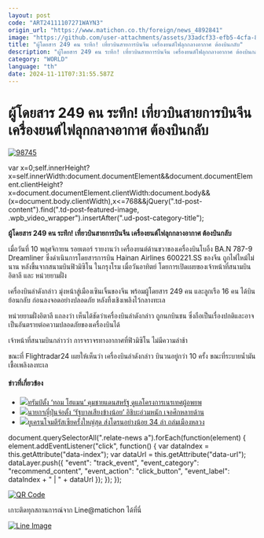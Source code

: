 ```yaml
---
layout: post
code: "ART24111107271WAYN3"
origin_url: "https://www.matichon.co.th/foreign/news_4892841"
image: "https://github.com/user-attachments/assets/33adcf33-efb5-4cfa-8931-470a47559c9c"
title: "ผู้โดยสาร 249 คน ระทึก! เที่ยวบินสายการบินจีน เครื่องยนต์ไฟลุกกลางอากาศ ต้องบินกลับ"
description: "ผู้โดยสาร 249 คน ระทึก! เที่ยวบินสายการบินจีน เครื่องยนต์ไฟลุกกลางอากาศ ต้องบินกลับ"
category: "WORLD"
language: "th"
date: 2024-11-11T07:31:55.587Z
---
```


# ผู้โดยสาร 249 คน ระทึก! เที่ยวบินสายการบินจีน เครื่องยนต์ไฟลุกกลางอากาศ ต้องบินกลับ

[![](https://www.matichon.co.th/wp-content/uploads/2024/11/98745.jpg "98745")](https://www.matichon.co.th/wp-content/uploads/2024/11/98745.jpg)

var x=0;self.innerHeight?x=self.innerWidth:document.documentElement&&document.documentElement.clientHeight?x=document.documentElement.clientWidth:document.body&&(x=document.body.clientWidth),x<=768&&jQuery(".td-post-content").find(".td-post-featured-image, .wpb\_video\_wrapper").insertAfter(".ud-post-category-title");

**ผู้โดยสาร 249 คน ระทึก! เที่ยวบินสายการบินจีน เครื่องยนต์ไฟลุกกลางอากาศ ต้องบินกลับ**

เมื่อวันที่ 10 พฤศจิกายน รอยเตอร์ รายงานว่า เครื่องยนต์ด้านขวาของเครื่องบินโบอิ้ง BA.N 787-9 Dreamliner ซึ่งดำเนินการโดยสารการบิน Hainan Airlines 600221.SS ของจีน ถูกไฟไหม้ไม่นาน หลังขึ้นจากสนามบินฟิวมิซิโน ในกรุงโรม เมื่อวันอาทิตย์ โดยการเปิดเผยของเจ้าหน้าที่สนามบินอิตาลี และ หน่วยยามฝั่ง

เครื่องบินลำดังกล่าว มุ่งหน้าสู่เมืองเซินเจิ้นของจีน พร้อมผู้โดยสาร 249 คน และลูกเรือ 16 คน ได้บินย้อนกลับ ก่อนลงจอดอย่างปลอดภัย หลังทิ้งเชิงเพลิงไว้กลางทะเล

หน่วยยามฝั่งอิตาลี แถลงว่า เห็นได้ชัดว่าเครื่องบินลำดังกล่าว ถูกนกบินชน ซึ่งถือเป็นเรื่องปกติและอาจเป็นอันตรายต่อความปลอดภัยของเครื่องบินได้

เจ้าหน้าที่สนามบินกล่าวว่า การจราจรทางอากาศที่ฟิวมิซิโน ไม่มีความล่าช้า

ขณะที่ Flightradar24 เผยให้เห็นว่า เครื่องบินลำดังกล่าว บินวนอยู่กว่า 10 ครั้ง ขณะที่ระบายน้ำมันเชื้อเพลิงลงทะเล

#### ข่าวที่เกี่ยวข้อง

*   [![](https://www.matichon.co.th/wp-content/uploads/2024/11/2024-11-11T050339Z_814423366_RC2S2BAGXX2E_RTRMADP_3_USA-TRUMP-BORDER-728.jpg)ทรัมป์ตั้ง ‘ทอม โฮแมน’ คุมชายแดนสหรัฐ ดูแลโครงการเนรเทศผู้อพยพ](https://www.matichon.co.th/foreign/news_4892647)
*   [![](https://www.matichon.co.th/wp-content/uploads/2024/11/jp-1.jpg)นายกฯญี่ปุ่นจ่อตั้ง ‘รัฐบาลเสียงข้างน้อย’ อิชิบะอ่วมหนัก เจอศึกหลายด้าน](https://www.matichon.co.th/foreign/news_4892261)
*   [![](https://www.matichon.co.th/wp-content/uploads/2024/11/728-AFP__20241110__36LV767__v2__HighRes__RussiaUkraineConflict.jpg)ยูเครนโจมตีรัสเซียครั้งใหญ่สุด ส่งโดรนอย่างน้อย 34 ลำ ถล่มเมืองหลวง](https://www.matichon.co.th/foreign/news_4892366)

document.querySelectorAll(".relate-news a").forEach(function(element) { element.addEventListener("click", function() { var dataIndex = this.getAttribute("data-index"); var dataUrl = this.getAttribute("data-url"); dataLayer.push({ "event": "track\_event", "event\_category": "recommend\_content", "event\_action": "click\_button", "event\_label": dataIndex + " | " + dataUrl }); }); });

[![QR Code](https://www.matichon.co.th/wp-content/uploads/2023/07/wob1371z.jpg)](https://lin.ee/ht0nDxX)

เกาะติดทุกสถานการณ์จาก Line@matichon ได้ที่นี่

[![Line Image](https://www.matichon.co.th/wp-content/uploads/2023/07/th.png)](https://lin.ee/ht0nDxX)